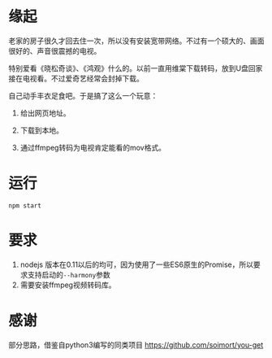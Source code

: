 # 缘起

老家的房子很久才回去住一次，所以没有安装宽带网络。不过有一个硕大的、画面很好的、声音很震撼的电视。

特别爱看《晓松奇谈》、《鸿观》什么的。以前一直用维棠下载转码，放到U盘回家接在电视看。不过爱奇艺经常会封掉下载。

自己动手丰衣足食吧。于是搞了这么一个玩意：

1. 给出网页地址。

2. 下载到本地。

3. 通过ffmpeg转码为电视肯定能看的mov格式。

# 运行

```npm start```

# 要求

1. nodejs 版本在0.11以后的均可，因为使用了一些ES6原生的Promise，所以要求支持启动的```--harmony```参数
2. 需要安装ffmpeg视频转码库。


# 感谢
部分思路，借鉴自python3编写的同类项目 https://github.com/soimort/you-get

